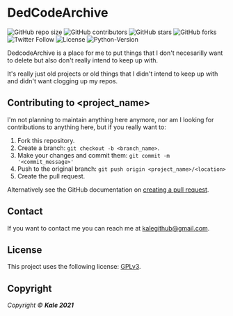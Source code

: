 # DedCodeArchive


![GitHub repo size](https://img.shields.io/github/repo-size/albusnoir/dedcodearchive?style=plastic&logo=appveyor)
![GitHub contributors](https://img.shields.io/github/contributors/albusnoir/dedcodearchive?style=plastic&logo=appveyor)
![GitHub stars](https://img.shields.io/github/stars/albusnoir/dedcodearchive?style=social)
![GitHub forks](https://img.shields.io/github/forks/albusnoir/dedcodearchive?style=social)
![Twitter Follow](https://img.shields.io/twitter/follow/kaleleafygreen?style=social&link=https://twitter.com/kaleleafygreen&link=https://twitter.com/kaleleafygreen)
![License](https://img.shields.io/badge/license-GPLv3-blue?style=plastic&logo=appveyor)
![Python-Version](https://img.shields.io/badge/language-Various-blueviolet?style=plastic&logo=appveyor)

DedcodeArchive is a place for me to put things that I don't necesarilly want to delete but also don't really intend to keep up with.

It's really just old projects or old things that I didn't intend to keep up with and didn't want clogging up my repos.


## Contributing to <project_name>
I'm not planning to maintain anything here anymore, nor am I looking for contributions to anything here, but if you really want to:

1. Fork this repository.
2. Create a branch: `git checkout -b <branch_name>`.
3. Make your changes and commit them: `git commit -m '<commit_message>'`
4. Push to the original branch: `git push origin <project_name>/<location>`
5. Create the pull request.

Alternatively see the GitHub documentation on [creating a pull request](https://help.github.com/en/github/collaborating-with-issues-and-pull-requests/creating-a-pull-request).


## Contact

If you want to contact me you can reach me at kalegithub@gmail.com.

## License

This project uses the following license: [GPLv3](https://choosealicense.com/licenses/gpl-3.0/).

## Copyright

*Copyright © **Kale 2021***
